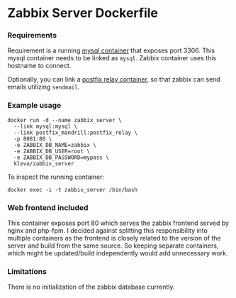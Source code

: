 # Zabbix Server Dockerfile

### Requirements

Requirement is a running [mysql container](https://registry.hub.docker.com/u/dockerfile/percona) that exposes port 3306. This mysql container needs to be linked as `mysql`. Zabbix container uses this hostname to connect.

Optionally, you can link a [postfix relay container](https://registry.hub.docker.com/u/klevo/postfix_mandrill), so that zabbix can send emails utilizing `sendmail`.

### Example usage

```
docker run -d --name zabbix_server \
  --link mysql:mysql \
  --link postfix_mandrill:postfix_relay \
  -p 8081:80 \
  -e ZABBIX_DB_NAME=zabbix \
  -e ZABBIX_DB_USER=root \
  -e ZABBIX_DB_PASSWORD=mypass \
  klevo/zabbix_server
```

To inspect the running container:

```
docker exec -i -t zabbix_server /bin/bash
```

### Web frontend included

This container exposes port 80 which serves the zabbix frontend served by nginx and php-fpm. I decided against splitting this responsibility into multiple containers as the frontend is closely related to the version of the server and build from the same source. So keeping separate containers, which might be updated/build independently would add unnecessary work.

### Limitations

There is no initialization of the zabbix database currently.